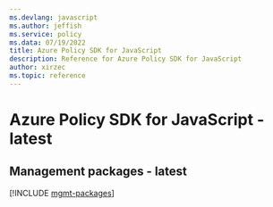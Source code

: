 ```yaml
---
ms.devlang: javascript
ms.author: jeffish
ms.service: policy
ms.data: 07/19/2022
title: Azure Policy SDK for JavaScript
description: Reference for Azure Policy SDK for JavaScript
author: xirzec
ms.topic: reference
---
```

# Azure Policy SDK for JavaScript - latest

## Management packages - latest
[!INCLUDE [mgmt-packages](policy-mgmt-index.md)]
